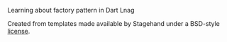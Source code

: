 Learning about factory pattern in Dart Lnag

Created from templates made available by Stagehand under a BSD-style
[license](https://github.com/dart-lang/stagehand/blob/master/LICENSE).
